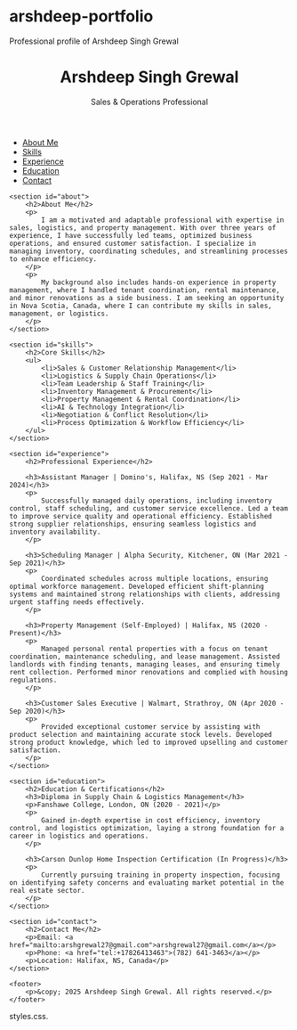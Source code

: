 # arshdeep-portfolio
Professional profile of Arshdeep Singh Grewal 
<!DOCTYPE html>
<html lang="en">
<head>
    <meta charset="UTF-8">
    <meta name="viewport" content="width=device-width, initial-scale=1.0">
    <title>Arshdeep Singh Grewal</title>
    <link rel="stylesheet" href="styles.css">
</head>
<body>
    <header>
        <h1>Arshdeep Singh Grewal</h1>
        <p>Sales & Operations Professional</p>
    </header>
    <nav>
        <ul>
            <li><a href="#about">About Me</a></li>
            <li><a href="#skills">Skills</a></li>
            <li><a href="#experience">Experience</a></li>
            <li><a href="#education">Education</a></li>
            <li><a href="#contact">Contact</a></li>
        </ul>
    </nav>

    <section id="about">
        <h2>About Me</h2>
        <p>
            I am a motivated and adaptable professional with expertise in sales, logistics, and property management. With over three years of experience, I have successfully led teams, optimized business operations, and ensured customer satisfaction. I specialize in managing inventory, coordinating schedules, and streamlining processes to enhance efficiency.
        </p>
        <p>
            My background also includes hands-on experience in property management, where I handled tenant coordination, rental maintenance, and minor renovations as a side business. I am seeking an opportunity in Nova Scotia, Canada, where I can contribute my skills in sales, management, or logistics.
        </p>
    </section>

    <section id="skills">
        <h2>Core Skills</h2>
        <ul>
            <li>Sales & Customer Relationship Management</li>
            <li>Logistics & Supply Chain Operations</li>
            <li>Team Leadership & Staff Training</li>
            <li>Inventory Management & Procurement</li>
            <li>Property Management & Rental Coordination</li>
            <li>AI & Technology Integration</li>
            <li>Negotiation & Conflict Resolution</li>
            <li>Process Optimization & Workflow Efficiency</li>
        </ul>
    </section>

    <section id="experience">
        <h2>Professional Experience</h2>
        
        <h3>Assistant Manager | Domino's, Halifax, NS (Sep 2021 - Mar 2024)</h3>
        <p>
            Successfully managed daily operations, including inventory control, staff scheduling, and customer service excellence. Led a team to improve service quality and operational efficiency. Established strong supplier relationships, ensuring seamless logistics and inventory availability.
        </p>
        
        <h3>Scheduling Manager | Alpha Security, Kitchener, ON (Mar 2021 - Sep 2021)</h3>
        <p>
            Coordinated schedules across multiple locations, ensuring optimal workforce management. Developed efficient shift-planning systems and maintained strong relationships with clients, addressing urgent staffing needs effectively.
        </p>

        <h3>Property Management (Self-Employed) | Halifax, NS (2020 - Present)</h3>
        <p>
            Managed personal rental properties with a focus on tenant coordination, maintenance scheduling, and lease management. Assisted landlords with finding tenants, managing leases, and ensuring timely rent collection. Performed minor renovations and complied with housing regulations.
        </p>

        <h3>Customer Sales Executive | Walmart, Strathroy, ON (Apr 2020 - Sep 2020)</h3>
        <p>
            Provided exceptional customer service by assisting with product selection and maintaining accurate stock levels. Developed strong product knowledge, which led to improved upselling and customer satisfaction.
        </p>
    </section>

    <section id="education">
        <h2>Education & Certifications</h2>
        <h3>Diploma in Supply Chain & Logistics Management</h3>
        <p>Fanshawe College, London, ON (2020 - 2021)</p>
        <p>
            Gained in-depth expertise in cost efficiency, inventory control, and logistics optimization, laying a strong foundation for a career in logistics and operations.
        </p>

        <h3>Carson Dunlop Home Inspection Certification (In Progress)</h3>
        <p>
            Currently pursuing training in property inspection, focusing on identifying safety concerns and evaluating market potential in the real estate sector.
        </p>
    </section>

    <section id="contact">
        <h2>Contact Me</h2>
        <p>Email: <a href="mailto:arshgrewal27@gmail.com">arshgrewal27@gmail.com</a></p>
        <p>Phone: <a href="tel:+17826413463">(782) 641-3463</a></p>
        <p>Location: Halifax, NS, Canada</p>
    </section>

    <footer>
        <p>&copy; 2025 Arshdeep Singh Grewal. All rights reserved.</p>
    </footer>
</body>
</html>
<head>
  <meta charset="UTF-8">
  <meta name="viewport" content="width=device-width, initial-scale=1.0">
  <title>Arshdeep Singh Grewal</title>
  <!-- Import Montserrat font from Google Fonts -->
  <link href="https://fonts.googleapis.com/css2?family=Montserrat:wght@400;700&display=swap" rel="stylesheet">
  <link rel="stylesheet" href="styles.css">
</head>
styles.css.
